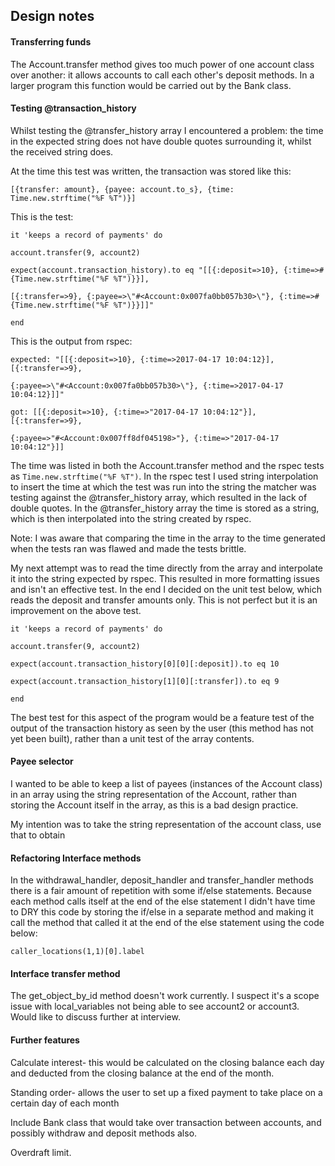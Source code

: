 ## Design notes

#### Transferring funds

The Account.transfer method gives too much power of one account class over another: it allows accounts to call each other's deposit methods. In a larger program this function would be carried out by the Bank class.

#### Testing @transaction_history

Whilst testing the @transfer_history array I encountered a problem: the time in the expected string does not have double quotes surrounding it, whilst the received string does.

At the time this test was written, the transaction was stored like this:

`[{transfer: amount}, {payee: account.to_s}, {time: Time.new.strftime("%F %T")}]`

This is the test:

`it 'keeps a record of payments' do`

  `account.transfer(9, account2)`

  `expect(account.transaction_history).to eq "[[{:deposit=>10}, {:time=>#{Time.new.strftime("%F %T")}}],`

   `[{:transfer=>9}, {:payee=>\"#<Account:0x007fa0bb057b30>\"}, {:time=>#{Time.new.strftime("%F %T")}}]]"`

`end`

This is the output from rspec:

`expected: "[[{:deposit=>10}, {:time=>2017-04-17 10:04:12}], [{:transfer=>9},`

`{:payee=>\"#<Account:0x007fa0bb057b30>\"}, {:time=>2017-04-17 10:04:12}]]"`

`got: [[{:deposit=>10}, {:time=>"2017-04-17 10:04:12"}], [{:transfer=>9},`

`{:payee=>"#<Account:0x007ff8df045198>"}, {:time=>"2017-04-17 10:04:12"}]]`


The time was listed in both the Account.transfer method and the rspec tests as `Time.new.strftime("%F %T")`. In the rspec test I used string interpolation to insert the time at which the test was run into the string the matcher was testing against the @transfer_history array, which resulted in the lack of double quotes. In the @transfer_history array the time is stored as a string, which is then interpolated into the string created by rspec.

Note: I was aware that comparing the time in the array to the time generated when the tests ran was flawed and made the tests brittle.

My next attempt was to read the time directly from the array and interpolate it into the string expected by rspec. This resulted in more formatting issues and isn't an effective test. In the end I decided on the unit test below, which reads the deposit and transfer amounts only. This is not perfect but it is an improvement on the above test.

`it 'keeps a record of payments' do`

  `account.transfer(9, account2)`

  `expect(account.transaction_history[0][0][:deposit]).to eq 10`

  `expect(account.transaction_history[1][0][:transfer]).to eq 9`

`end`

The best test for this aspect of the program would be a feature test of the output of the transaction history as seen by the user (this method has not yet been built), rather than a unit test of the array contents.

#### Payee selector

I wanted to be able to keep a list of payees (instances of the Account class) in an array using the string representation of the Account, rather than storing the Account itself in the array, as this is a bad design practice.

My intention was to take the string representation of the account class, use that to obtain

#### Refactoring Interface methods

In the withdrawal_handler, deposit_handler and transfer_handler methods there is a fair amount of repetition with some if/else statements. Because each method calls itself at the end of the else statement I didn't have time to DRY this code by storing the if/else in a separate method and making it call the method that called it at the end of the else statement using the code below:

`caller_locations(1,1)[0].label`

#### Interface transfer method

The get_object_by_id method doesn't work currently. I suspect it's a scope issue with local_variables not being able to see account2 or account3. Would like to discuss further at interview.


#### Further features

Calculate interest- this would be calculated on the closing balance each day and deducted from the closing balance at the end of the month.

Standing order- allows the user to set up a fixed payment to take place on a certain day of each month

Include Bank class that would take over transaction between accounts, and possibly withdraw and deposit methods also.

Overdraft limit.
